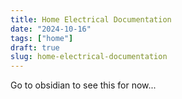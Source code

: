 ```yaml
---
title: Home Electrical Documentation
date: "2024-10-16"
tags: ["home"]
draft: true
slug: home-electrical-documentation
---
```


Go to obsidian to see this for now...